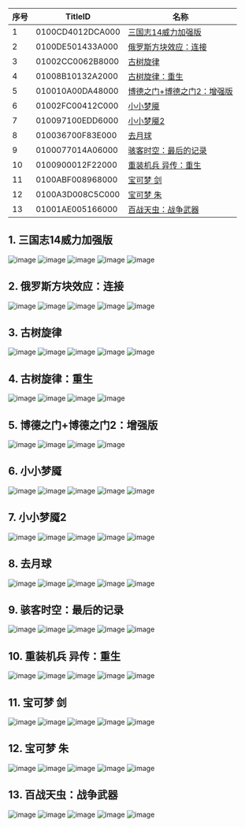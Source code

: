 |  序号 | TitleID | 名称 |
| --- | --- | --- |
| 1 | 0100CD4012DCA000 | [三国志14威力加强版](#1-三国志14威力加强版) |
| 2 | 0100DE501433A000 | [俄罗斯方块效应：连接](#2-俄罗斯方块效应连接) |
| 3 | 01002CC0062B8000 | [古树旋律](#3-古树旋律) |
| 4 | 01008B10132A2000 | [古树旋律：重生](#4-古树旋律重生) |
| 5 | 010010A00DA48000 | [博德之门+博德之门2：增强版](#5-博德之门博德之门2增强版) |
| 6 | 01002FC00412C000 | [小小梦魇](#6-小小梦魇) |
| 7 | 010097100EDD6000 | [小小梦魇2](#7-小小梦魇2) |
| 8 | 010036700F83E000 | [去月球](#8-去月球) |
| 9 | 0100077014A06000 | [骇客时空：最后的记录](#9-骇客时空最后的记录) |
| 10 | 0100900012F22000 | [重装机兵 异传：重生](#10-重装机兵-异传重生) |
| 11 | 0100ABF008968000 | [宝可梦 剑](#11-宝可梦-剑) |
| 12 | 0100A3D008C5C000 | [宝可梦 朱](#12-宝可梦-朱) |
| 13 | 01001AE005166000 | [百战天虫：战争武器](#13-百战天虫战争武器) |

## 1. 三国志14威力加强版
![image](https://user-images.githubusercontent.com/1119014/208272133-5674f7a3-ba71-45b9-9ec3-726e098bd05c.png)
![image](https://user-images.githubusercontent.com/1119014/208272131-179adcff-6026-4c69-b238-b546c97a24c3.png)
![image](https://user-images.githubusercontent.com/1119014/208272136-fb516a32-2f04-4834-bc0c-159c919dd8af.png)
![image](https://user-images.githubusercontent.com/1119014/208272135-e0f01358-197c-404d-819c-98c97bc97d50.png)
![image](https://user-images.githubusercontent.com/1119014/208272137-0f0b9934-d5a7-4f8c-b743-e47f04cc445d.png)

## 2. 俄罗斯方块效应：连接
![image](https://user-images.githubusercontent.com/1119014/208272209-9197c2b0-b160-49e7-ae58-fca9b4a17531.png)
![image](https://user-images.githubusercontent.com/1119014/208272210-8035d9d2-442f-4f32-b415-ad5cd1c2e979.png)
![image](https://user-images.githubusercontent.com/1119014/208272211-fbfe862a-021e-4b76-8e0c-b562ea12dc27.png)
![image](https://user-images.githubusercontent.com/1119014/208272213-c8f5feee-50fb-4cc2-90cb-c9a3069d9e43.png)
![image](https://user-images.githubusercontent.com/1119014/208272216-89e87a8b-6fda-4f5e-b06c-9a4ccf5b5954.png)

## 3. 古树旋律
![image](https://user-images.githubusercontent.com/1119014/208272243-f2378145-61af-4094-8be2-45a683a02910.png)
![image](https://user-images.githubusercontent.com/1119014/208272245-b5fd2e34-9801-4364-bd2e-4a8f200f5986.png)
![image](https://user-images.githubusercontent.com/1119014/208272248-d3fa19d1-1f5c-47b6-83a1-cae871c12c38.png)
![image](https://user-images.githubusercontent.com/1119014/208272252-0fb54ca7-20d8-497f-872b-6fa3ea2e94e2.png)
![image](https://user-images.githubusercontent.com/1119014/208272256-f4eb0879-963e-453a-bf27-2d28ae9ac853.png)

## 4. 古树旋律：重生
![image](https://user-images.githubusercontent.com/1119014/208272284-6b5ee855-894c-4aff-b19d-67e448de118e.png)
![image](https://user-images.githubusercontent.com/1119014/208272285-d48d30bf-648e-4281-b54d-20f87b9e30df.png)
![image](https://user-images.githubusercontent.com/1119014/208272287-1ee3f930-21b1-46c7-a8eb-7ca6e705e35d.png)
![image](https://user-images.githubusercontent.com/1119014/208272289-421daea8-652f-4152-b136-2ef762806d1d.png)

## 5. 博德之门+博德之门2：增强版
![image](https://user-images.githubusercontent.com/1119014/208272309-eb39ccb4-8b15-4b92-a63c-15baf56d83eb.png)
![image](https://user-images.githubusercontent.com/1119014/208272310-01646d36-dfaa-4e6e-95ed-3b57adf2c9da.png)
![image](https://user-images.githubusercontent.com/1119014/208272313-f8022a3f-1502-4145-a9b8-911108426694.png)
![image](https://user-images.githubusercontent.com/1119014/208272314-5b9d9906-6b1b-4bbc-ad5c-80b92860f261.png)

## 6. 小小梦魇
![image](https://user-images.githubusercontent.com/1119014/208272398-1938df4f-e7a4-4d15-85b9-22c69e5ee889.png)
![image](https://user-images.githubusercontent.com/1119014/208272401-f38829c1-897c-4b8b-bced-66aee7426d12.png)
![image](https://user-images.githubusercontent.com/1119014/208272402-f64f5793-eb4c-414e-8283-b3c21b04dd21.png)
![image](https://user-images.githubusercontent.com/1119014/208272405-7296962a-c759-4a6f-ba06-1e802c1539b0.png)
![image](https://user-images.githubusercontent.com/1119014/208272406-a0c7a71b-ab90-4dc2-b8ff-8c0d1817d928.png)

## 7. 小小梦魇2
![image](https://user-images.githubusercontent.com/1119014/208272328-13a9c665-a857-4bfe-b36c-5e42ebc8cd38.png)
![image](https://user-images.githubusercontent.com/1119014/208272333-516e7891-ebdf-4bde-a694-ceaf2c6564b4.png)
![image](https://user-images.githubusercontent.com/1119014/208272340-bfb8ddb4-0813-48e5-9b16-8d952b69f68a.png)
![image](https://user-images.githubusercontent.com/1119014/208272344-3ba4f0de-5937-4fb8-80fc-9b85db81a45a.png)
![image](https://user-images.githubusercontent.com/1119014/208272345-ab9c1763-131b-4d97-bb9d-fe73bfccfdd3.png)

## 8. 去月球
![image](https://user-images.githubusercontent.com/1119014/208272440-c2a157a5-95fe-4a43-86fd-281dd236a9ac.png)
![image](https://user-images.githubusercontent.com/1119014/208272441-11a569c7-9339-41f7-b7aa-8ee26ad56710.png)
![image](https://user-images.githubusercontent.com/1119014/208272444-45e637b2-2aae-45fe-948e-18111e685c6c.png)
![image](https://user-images.githubusercontent.com/1119014/208272446-f5a784af-01f6-425c-ae8b-388f3967b4de.png)
![image](https://user-images.githubusercontent.com/1119014/208272447-a6db59f3-d430-4dee-892f-357d26b93798.png)

## 9. 骇客时空：最后的记录
![image](https://user-images.githubusercontent.com/1119014/208272466-93aca733-ad45-4fc8-ab62-60f083201059.png)
![image](https://user-images.githubusercontent.com/1119014/208272467-e5b82c92-aaf7-40ea-ba79-682f7eecd4b2.png)
![image](https://user-images.githubusercontent.com/1119014/208272473-b7e9b2f7-0ada-464b-80f3-289ee175cbeb.png)
![image](https://user-images.githubusercontent.com/1119014/208272475-c2521b48-a20b-4117-a271-7628fc234ce5.png)
![image](https://user-images.githubusercontent.com/1119014/208272476-6c13db63-f14c-49dc-94ff-740383427fb5.png)

## 10. 重装机兵 异传：重生
![image](https://user-images.githubusercontent.com/1119014/208272510-90dab4fb-b50b-459e-ad16-fcbd5e6acae1.png)
![image](https://user-images.githubusercontent.com/1119014/208272513-a167e2d6-213d-4b4c-9adc-60ebb43dedfb.png)
![image](https://user-images.githubusercontent.com/1119014/208272516-1650a123-b7c6-4c28-b97f-72399383b536.png)
![image](https://user-images.githubusercontent.com/1119014/208272519-9304d3a9-8aac-4b16-9c35-ccf0a91255bb.png)
![image](https://user-images.githubusercontent.com/1119014/208272520-a339362f-052a-46a1-a364-05e35e5f9e5b.png)

## 11. 宝可梦 剑
![image](https://user-images.githubusercontent.com/1119014/208272557-1ea66766-a5f0-4eac-9af4-1ac804f1f9ad.png)
![image](https://user-images.githubusercontent.com/1119014/208272559-71d60d1c-26fb-4c43-a401-ea0f038eb6f9.png)
![image](https://user-images.githubusercontent.com/1119014/208272562-06b4efd0-5185-4be4-844a-5ce4334c3dda.png)
![image](https://user-images.githubusercontent.com/1119014/208272563-0b7574ae-175d-4780-9f6a-2cdb8ffb3fc5.png)
![image](https://user-images.githubusercontent.com/1119014/208272566-707716a6-d8c4-4ff0-9377-8e32d97d7e13.png)

## 12. 宝可梦 朱
![image](https://user-images.githubusercontent.com/1119014/208272655-3fd17e5d-9795-4cac-be67-660009f0a678.png)
![image](https://user-images.githubusercontent.com/1119014/208272658-86dd01df-17ba-4c1b-b697-f629a18490aa.png)
![image](https://user-images.githubusercontent.com/1119014/208272662-ffbd60c9-6989-4e41-add9-13156fadc837.png)
![image](https://user-images.githubusercontent.com/1119014/208272667-cf6268b9-1178-4382-9261-77e7f193e220.png)
![image](https://user-images.githubusercontent.com/1119014/208272669-5e568543-de72-4ee2-8e46-d4dc47b01310.png)

## 13. 百战天虫：战争武器
![image](https://user-images.githubusercontent.com/1119014/208272603-d5c0cd1d-11e7-4b47-8f55-bcf891493037.png)
![image](https://user-images.githubusercontent.com/1119014/208272605-51ba3ed3-6573-4797-b461-0849e73ecb96.png)
![image](https://user-images.githubusercontent.com/1119014/208272607-94105703-47e6-437e-9d22-10d7d4d1f63b.png)
![image](https://user-images.githubusercontent.com/1119014/208272609-c1a7ae87-0276-42dc-99a9-031b4034b06c.png)
![image](https://user-images.githubusercontent.com/1119014/208272613-5043b0ca-ff7e-4d16-9ae8-6cd2027215c0.png)
